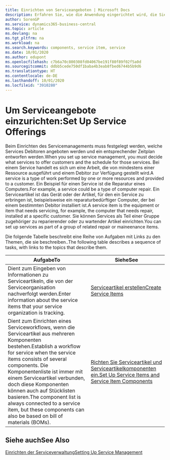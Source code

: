 ```yaml
---
title: Einrichten von Serviceangeboten | Microsoft Docs
description: Erfahren Sie, wie die Anwendung eingerichtet wird, die Sie Ihren Debitoren anbieten.
author: SorenGP
ms.service: dynamics365-business-central
ms.topic: article
ms.devlang: na
ms.tgt_pltfrm: na
ms.workload: na
ms.search.keywords: components, service item, service
ms.date: 10/01/2020
ms.author: edupont
ms.openlocfilehash: c7b6a70c800308fd04067be191f80f89f02f5a0d
ms.sourcegitcommit: ddbb5cede750df1baba4b3eab8fbed6744b5b9d6
ms.translationtype: HT
ms.contentlocale: de-DE
ms.lasthandoff: 10/01/2020
ms.locfileid: "3910280"
---
```

# <a name="set-up-service-offerings"></a><span data-ttu-id="5351d-103">Um Serviceangebote einzurichten:</span><span class="sxs-lookup"><span data-stu-id="5351d-103">Set Up Service Offerings</span></span>
<span data-ttu-id="5351d-104">Beim Einrichten des Servicemanagements muss festgelegt werden, welche Services Debitoren angeboten werden und ein entsprechender Zeitplan entworfen werden.</span><span class="sxs-lookup"><span data-stu-id="5351d-104">When you set up service management, you must decide what services to offer customers and the schedule for those services.</span></span> <span data-ttu-id="5351d-105">Bei einem Service handelt es sich um eine Arbeit, die von mindestens einer Ressource ausgeführt und einem Debitor zur Verfügung gestellt wird.</span><span class="sxs-lookup"><span data-stu-id="5351d-105">A service is a type of work performed by one or more resources and provided to a customer.</span></span> <span data-ttu-id="5351d-106">Ein Beispiel für einen Service ist die Reparatur eines Computers.</span><span class="sxs-lookup"><span data-stu-id="5351d-106">For example, a service could be a type of computer repair.</span></span> <span data-ttu-id="5351d-107">Ein Serviceartikel ist das Gerät oder der Artikel, für den ein Service zu erbringen ist, beispielsweise ein reparaturbedürftiger Computer, der bei einem bestimmten Debitor installiert ist.</span><span class="sxs-lookup"><span data-stu-id="5351d-107">A service item is the equipment or item that needs servicing, for example, the computer that needs repair, installed at a specific customer.</span></span> <span data-ttu-id="5351d-108">Sie können Services als Teil einer Gruppe zugehöriger zu reparierender oder zu wartender Artikel einrichten.</span><span class="sxs-lookup"><span data-stu-id="5351d-108">You can set up services as part of a group of related repair or maineenance items.</span></span>  
  
<span data-ttu-id="5351d-109">Die folgende Tabelle beschreibt eine Reihe von Aufgaben mit Links zu den Themen, die sie beschreiben..</span><span class="sxs-lookup"><span data-stu-id="5351d-109">The following table describes a sequence of tasks, with links to the topics that describe them.</span></span>  
  
|<span data-ttu-id="5351d-110">**Aufgabe**</span><span class="sxs-lookup"><span data-stu-id="5351d-110">**To**</span></span>|<span data-ttu-id="5351d-111">**Siehe**</span><span class="sxs-lookup"><span data-stu-id="5351d-111">**See**</span></span>|  
|------------|-------------|  
|<span data-ttu-id="5351d-112">Dient zum Eingeben von Informationen zu Serviceartikeln, die von der Serviceorganisation nachverfolgt werden.</span><span class="sxs-lookup"><span data-stu-id="5351d-112">Enter information about the service items that your service organization is tracking.</span></span>|[<span data-ttu-id="5351d-113">Serviceartikel erstellen</span><span class="sxs-lookup"><span data-stu-id="5351d-113">Create Service Items</span></span>](service-how-to-create-service-items.md)|  
|<span data-ttu-id="5351d-114">Dient zum Einrichten eines Serviceworkflows, wenn die Serviceartikel aus mehreren Komponenten bestehen.</span><span class="sxs-lookup"><span data-stu-id="5351d-114">Establish a workflow for service when the service items consists of several components.</span></span> <span data-ttu-id="5351d-115">Die Komponentenliste ist immer mit einem Serviceartikel verbunden, doch diese Komponenten können auch auf Stücklisten basieren.</span><span class="sxs-lookup"><span data-stu-id="5351d-115">The component list is always connected to a service item, but these components can also be based on bill of materials (BOMs).</span></span>|[<span data-ttu-id="5351d-116">Richten Sie Serviceartikel und Serviceartikelkomponenten ein.</span><span class="sxs-lookup"><span data-stu-id="5351d-116">Set Up Service Items and Service Item Components</span></span>](service-how-setup-service-items.md)|  
  
## <a name="see-also"></a><span data-ttu-id="5351d-117">Siehe auch</span><span class="sxs-lookup"><span data-stu-id="5351d-117">See Also</span></span>  
[<span data-ttu-id="5351d-118">Einrichten der Serviceverwaltung</span><span class="sxs-lookup"><span data-stu-id="5351d-118">Setting Up Service Management</span></span>](service-setup-service.md)   